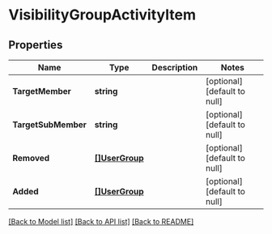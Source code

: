 # VisibilityGroupActivityItem

## Properties
Name | Type | Description | Notes
------------ | ------------- | ------------- | -------------
**TargetMember** | **string** |  | [optional] [default to null]
**TargetSubMember** | **string** |  | [optional] [default to null]
**Removed** | [**[]UserGroup**](UserGroup.md) |  | [optional] [default to null]
**Added** | [**[]UserGroup**](UserGroup.md) |  | [optional] [default to null]

[[Back to Model list]](../README.md#documentation-for-models) [[Back to API list]](../README.md#documentation-for-api-endpoints) [[Back to README]](../README.md)


